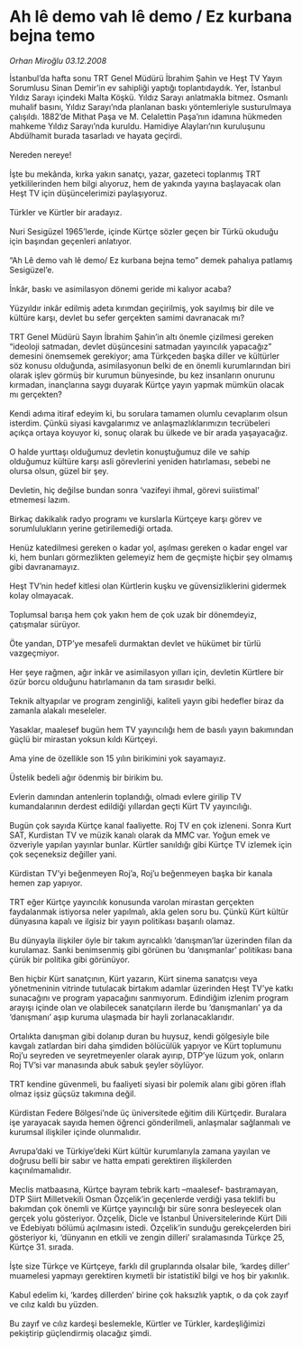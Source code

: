 # Ah lê demo vah lê demo / Ez kurbana bejna temo

*Orhan Miroğlu 03.12.2008*

<div class="taraf_structure_2col_1zq">
<div class="margen_n">



 <p>İstanbul’da hafta sonu TRT Genel Müdürü İbrahim Şahin ve Heşt TV Yayın Sorumlusu Sinan Demir’in ev sahipliği yaptığı toplantıdaydık. Yer, İstanbul Yıldız Sarayı içindeki Malta Köşkü. Yıldız Sarayı anlatmakla bitmez. Osmanlı muhalif basını, Yıldız Sarayı’nda planlanan baskı yöntemleriyle susturulmaya çalışıldı. 1882’de Mithat Paşa ve M. Celalettin Paşa’nın idamına hükmeden mahkeme Yıldız Sarayı’nda kuruldu. Hamidiye Alayları’nın kuruluşunu Abdülhamit burada tasarladı ve hayata geçirdi. <br/><br/>Nereden nereye! <br/><br/>İşte bu mekânda, kırka yakın sanatçı, yazar, gazeteci toplanmış TRT yetkililerinden hem bilgi alıyoruz, hem de yakında yayına başlayacak olan Heşt TV için düşüncelerimizi paylaşıyoruz. <br/><br/>Türkler ve Kürtler bir aradayız. <br/><br/>Nuri Sesigüzel 1965’lerde, içinde Kürtçe sözler geçen bir Türkü okuduğu için başından geçenleri anlatıyor. <br/><br/>“Ah Lê demo vah lê demo/ Ez kurbana bejna temo” demek pahalıya patlamış Sesigüzel’e. <br/><br/>İnkâr, baskı ve asimilasyon dönemi geride mi kalıyor acaba? <br/><br/>Yüzyıldır inkâr edilmiş adeta kırımdan geçirilmiş, yok sayılmış bir dile ve kültüre karşı, devlet bu sefer gerçekten samimi davranacak mı? <br/><br/>TRT Genel Müdürü Sayın İbrahim Şahin’in altı önemle çizilmesi gereken “ideoloji satmadan, devlet düşüncesini satmadan yayıncılık yapacağız” demesini önemsemek gerekiyor; ama Türkçeden başka diller ve kültürler söz konusu olduğunda, asimilasyonun belki de en önemli kurumlarından biri olarak işlev görmüş bir kurumun bünyesinde, bu kez insanların onurunu kırmadan, inançlarına saygı duyarak Kürtçe yayın yapmak mümkün olacak mı gerçekten? <br/><br/>Kendi adıma itiraf edeyim ki, bu sorulara tamamen olumlu cevaplarım olsun isterdim. Çünkü siyasi kavgalarımız ve anlaşmazlıklarımızın tecrübeleri açıkça ortaya koyuyor ki, sonuç olarak bu ülkede ve bir arada yaşayacağız. <br/><br/>O halde yurttaşı olduğumuz devletin konuştuğumuz dile ve sahip olduğumuz kültüre karşı asli görevlerini yeniden hatırlaması, sebebi ne olursa olsun, güzel bir şey. <br/><br/>Devletin, hiç değilse bundan sonra ‘vazifeyi ihmal, görevi suiistimal’ etmemesi lazım. <br/><br/>Birkaç dakikalık radyo programı ve kurslarla Kürtçeye karşı görev ve sorumlulukların yerine getirilemediği ortada. <br/><br/>Henüz katedilmesi gereken o kadar yol, aşılması gereken o kadar engel var ki, hem bunları görmezlikten gelemeyiz hem de geçmişte hiçbir şey olmamış gibi davranamayız.<br/><br/>Heşt TV’nin hedef kitlesi olan Kürtlerin kuşku ve güvensizliklerini gidermek kolay olmayacak. <br/><br/>Toplumsal barışa hem çok yakın hem de çok uzak bir dönemdeyiz, çatışmalar sürüyor. <br/><br/>Öte yandan, DTP’ye mesafeli durmaktan devlet ve hükümet bir türlü vazgeçmiyor. <br/><br/>Her şeye rağmen, ağır inkâr ve asimilasyon yılları için, devletin Kürtlere bir özür borcu olduğunu hatırlamanın da tam sırasıdır belki. <br/><br/>Teknik altyapılar ve program zenginliği, kaliteli yayın gibi hedefler biraz da zamanla alakalı meseleler. <br/><br/>Yasaklar, maalesef bugün hem TV yayıncılığı hem de basılı yayın bakımından güçlü bir mirastan yoksun kıldı Kürtçeyi. <br/><br/>Ama yine de özellikle son 15 yılın birikimini yok sayamayız. <br/><br/>Üstelik bedeli ağır ödenmiş bir birikim bu. <br/><br/>Evlerin damından antenlerin toplandığı, olmadı evlere girilip TV kumandalarının derdest edildiği yıllardan geçti Kürt TV yayıncılığı. <br/><br/>Bugün çok sayıda Kürtçe kanal faaliyette. Roj TV en çok izleneni. Sonra Kurt SAT, Kurdistan TV ve müzik kanalı olarak da MMC var. Yoğun emek ve özveriyle yapılan yayınlar bunlar. Kürtler sanıldığı gibi Kürtçe TV izlemek için çok seçeneksiz değiller yani. <br/><br/>Kürdistan TV’yi beğenmeyen Roj’a, Roj’u beğenmeyen başka bir kanala hemen zap yapıyor. <br/><br/>TRT eğer Kürtçe yayıncılık konusunda varolan mirastan gerçekten faydalanmak istiyorsa neler yapılmalı, akla gelen soru bu. Çünkü Kürt kültür dünyasına kapalı ve ilgisiz bir yayın politikası başarılı olamaz. <br/><br/>Bu dünyayla ilişkiler öyle bir takım ayrıcalıklı ‘danışman’lar üzerinden filan da kurulamaz. Sanki benimsenmiş gibi görünen bu ‘danışmanlar’ politikası bana çürük bir politika gibi görünüyor. <br/><br/>Ben hiçbir Kürt sanatçının, Kürt yazarın, Kürt sinema sanatçısı veya yönetmeninin vitrinde tutulacak birtakım adamlar üzerinden Heşt TV’ye katkı sunacağını ve program yapacağını sanmıyorum. Edindiğim izlenim program arayışı içinde olan ve olabilecek sanatçıların ilerde bu ‘danışmanları’ ya da ‘danışmanı’ aşıp kuruma ulaşmada bir hayli zorlanacaklarıdır. <br/><br/>Ortalıkta danışman gibi dolanıp duran bu huysuz, kendi gölgesiyle bile kavgalı zatlardan biri daha şimdiden bölücülük yapıyor ve Kürt toplumunu Roj’u seyreden ve seyretmeyenler olarak ayırıp, DTP’ye lüzum yok, onların Roj TV’si var manasında abuk sabuk şeyler söylüyor. <br/><br/>TRT kendine güvenmeli, bu faaliyeti siyasi bir polemik alanı gibi gören iflah olmaz işsiz güçsüz takımına değil. <br/><br/>Kürdistan Federe Bölgesi’nde üç üniversitede eğitim dili Kürtçedir. Buralara işe yarayacak sayıda hemen öğrenci gönderilmeli, anlaşmalar sağlanmalı ve kurumsal ilişkiler içinde olunmalıdır. <br/><br/>Avrupa’daki ve Türkiye’deki Kürt kültür kurumlarıyla zamana yayılan ve doğrusu belli bir sabır ve hatta empati gerektiren ilişkilerden kaçınılmamalıdır. <br/><br/>Meclis matbaasına, Kürtçe bayram tebrik kartı –maalesef- bastıramayan, DTP Siirt Milletvekili Osman Özçelik’in geçenlerde verdiği yasa teklifi bu bakımdan çok önemli ve Kürtçe yayıncılığı bir süre sonra besleyecek olan gerçek yolu gösteriyor. Özçelik, Dicle ve İstanbul Üniversitelerinde Kürt Dili ve Edebiyatı bölümü açılmasını istedi. Özçelik’in sunduğu gerekçelerden biri gösteriyor ki, ‘dünyanın en etkili ve zengin dilleri’ sıralamasında Türkçe 25, Kürtçe 31. sırada. <br/><br/>İşte size Türkçe ve Kürtçeye, farklı dil gruplarında olsalar bile, ‘kardeş diller’ muamelesi yapmayı gerektiren kıymetli bir istatistikî bilgi ve hoş bir yakınlık. <br/><br/>Kabul edelim ki, ‘kardeş dillerden’ birine çok haksızlık yaptık, o da çok zayıf ve cılız kaldı bu yüzden. <br/><br/>Bu zayıf ve cılız kardeşi beslemekle, Kürtler ve Türkler, kardeşliğimizi pekiştirip güçlendirmiş olacağız şimdi.</p>

<br/>


<div id="taraf_not">
</div>

</div>


</div>
